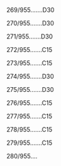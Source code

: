 269/955.......D30 


270/955.......D30 


271/955.......D30 


272/955.......C15 


273/955.......C15 


274/955.......D30 


275/955.......D30 


276/955.......C15 


277/955.......C15 


278/955.......C15 


279/955.......C15 


280/955.... 

